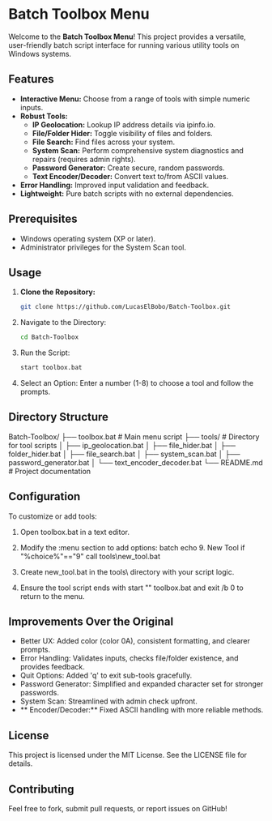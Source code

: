 # Batch Toolbox Menu

Welcome to the **Batch Toolbox Menu**! This project provides a versatile, user-friendly batch script interface for running various utility tools on Windows systems.

## Features

- **Interactive Menu:** Choose from a range of tools with simple numeric inputs.
- **Robust Tools:**
  - **IP Geolocation:** Lookup IP address details via ipinfo.io.
  - **File/Folder Hider:** Toggle visibility of files and folders.
  - **File Search:** Find files across your system.
  - **System Scan:** Perform comprehensive system diagnostics and repairs (requires admin rights).
  - **Password Generator:** Create secure, random passwords.
  - **Text Encoder/Decoder:** Convert text to/from ASCII values.
- **Error Handling:** Improved input validation and feedback.
- **Lightweight:** Pure batch scripts with no external dependencies.

## Prerequisites

- Windows operating system (XP or later).
- Administrator privileges for the System Scan tool.

## Usage

1. **Clone the Repository:**
   ```bash
   git clone https://github.com/LucasElBobo/Batch-Toolbox.git

2. Navigate to the Directory:
   ```bash
   cd Batch-Toolbox

3. Run the Script:
   ```bash
   start toolbox.bat

4. Select an Option: Enter a number (1-8) to choose a tool and follow the prompts.

## Directory Structure

Batch-Toolbox/
├── toolbox.bat          # Main menu script
├── tools/              # Directory for tool scripts
│   ├── ip_geolocation.bat
│   ├── file_hider.bat
│   ├── folder_hider.bat
│   ├── file_search.bat
│   ├── system_scan.bat
│   ├── password_generator.bat
│   └── text_encoder_decoder.bat
└── README.md           # Project documentation

## Configuration

To customize or add tools:

   1. Open toolbox.bat in a text editor.
   2. Modify the :menu section to add options:
    batch
      echo 9. New Tool
      if "%choice%"=="9" call tools\new_tool.bat

3. Create new_tool.bat in the tools\ directory with your script logic.
4. Ensure the tool script ends with start "" toolbox.bat and exit /b 0 to return to the menu.

## Improvements Over the Original

   - Better UX: Added color (color 0A), consistent formatting, and clearer prompts.
   - Error Handling: Validates inputs, checks file/folder existence, and provides feedback.
   - Quit Options: Added 'q' to exit sub-tools gracefully.
   - Password Generator: Simplified and expanded character set for stronger passwords.
   - System Scan: Streamlined with admin check upfront.
   - ** Encoder/Decoder:** Fixed ASCII handling with more reliable methods.

## License
This project is licensed under the MIT License. See the LICENSE file for details.

## Contributing
Feel free to fork, submit pull requests, or report issues on GitHub!